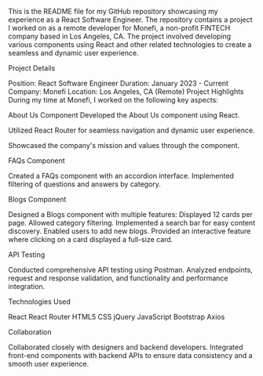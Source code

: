 

This is the README file for my GitHub repository showcasing my experience as a React Software Engineer. The repository contains a project I worked on as a remote developer for Monefi, a non-profit FINTECH company based in Los Angeles, CA. The project involved developing various components using React and other related technologies to create a seamless and dynamic user experience.

Project Details

Position: React Software Engineer
Duration: January 2023 - Current
Company: Monefi
Location: Los Angeles, CA (Remote)
Project Highlights
During my time at Monefi, I worked on the following key aspects:

About Us Component
Developed the About Us component using React.

Utilized React Router for seamless navigation and dynamic user experience.

Showcased the company's mission and values through the component.

FAQs Component

Created a FAQs component with an accordion interface.
Implemented filtering of questions and answers by category.

Blogs Component

Designed a Blogs component with multiple features:
Displayed 12 cards per page.
Allowed category filtering.
Implemented a search bar for easy content discovery.
Enabled users to add new blogs.
Provided an interactive feature where clicking on a card displayed a full-size card.

API Testing

Conducted comprehensive API testing using Postman.
Analyzed endpoints, request and response validation, and functionality and performance integration.

Technologies Used

React
React Router
HTML5
CSS
jQuery
JavaScript
Bootstrap
Axios

Collaboration

Collaborated closely with designers and backend developers.
Integrated front-end components with backend APIs to ensure data consistency and a smooth user experience.
